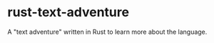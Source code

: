 rust-text-adventure
===================

A "text adventure" written in Rust to learn more about the language.
